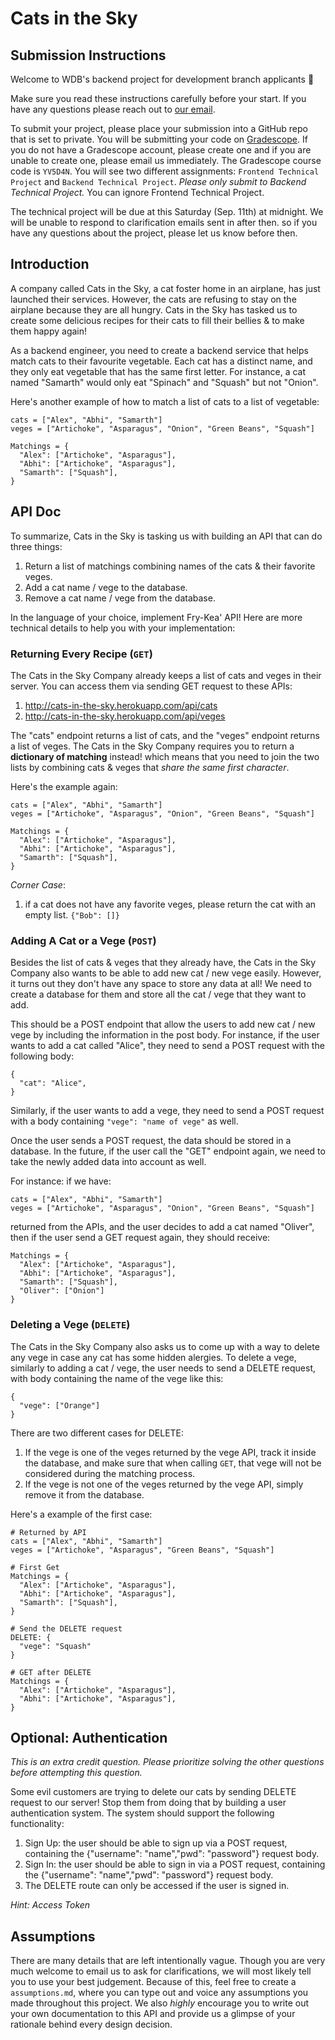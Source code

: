 # Cats in the Sky

## Submission Instructions
Welcome to WDB's backend project for development branch applicants 👋

Make sure you read these instructions carefully before your start. If you have any questions
please reach out to [our email](webatberkeley@gmail.com).

To submit your project, please place your submission into a GitHub repo that is set to private. You
will be submitting your code on [Gradescope](https://www.gradescope.com/). If you do not have a 
Gradescope account, please create one and if you are unable to create one, please email us
immediately. The Gradescope course code is `YV5D4N`. You will see two different assignments: 
`Frontend Technical Project` and `Backend Technical Project`. _Please only submit to Backend
Technical Project._ You can ignore Frontend Technical Project.

The technical project will be due at this Saturday (Sep. 11th) at midnight. We will be unable to respond to clarification emails sent in after then. so if you have any questions about the project, please let us know before then. 


## Introduction

A company called Cats in the Sky, a cat foster home in an airplane, has just launched their services. However, the cats are refusing to stay on the airplane because they are all hungry. Cats in the Sky has tasked us to create some delicious recipes for their cats to fill their bellies & to make them happy again!

As a backend engineer, you need to create a backend service that helps match cats to their favourite vegetable. Each cat has a distinct name, and they only eat vegetable that has the same first letter. For instance, a cat named "Samarth" would only eat "Spinach" and "Squash" but not "Onion".

Here's another example of how to match a list of cats to a list of vegetable:

```
cats = ["Alex", "Abhi", "Samarth"]
veges = ["Artichoke", "Asparagus", "Onion", "Green Beans", "Squash"]

Matchings = {
  "Alex": ["Artichoke", "Asparagus"],
  "Abhi": ["Artichoke", "Asparagus"],
  "Samarth": ["Squash"],
}

```

## API Doc

To summarize, Cats in the Sky is tasking us with building an API that can do three things:
1) Return a list of matchings combining names of the cats & their favorite veges. 
2) Add a cat name / vege to the database.
3) Remove a cat name / vege from the database.

In the language of your choice, implement Fry-Kea' API! Here are more technical details to help
you with your implementation:

### Returning Every Recipe (`GET`)

The Cats in the Sky Company already keeps a list of cats and veges in their server. You can access them via sending GET request to these APIs:

1. http://cats-in-the-sky.herokuapp.com/api/cats
2. http://cats-in-the-sky.herokuapp.com/api/veges


The "cats" endpoint returns a list of cats, and the "veges" endpoint returns a list of veges. 
The Cats in the Sky Company requires you to return a **dictionary of matching** instead! which means that you need to 
join the two lists by combining cats & veges that *share the same first character*.

Here's the example again:

```
cats = ["Alex", "Abhi", "Samarth"]
veges = ["Artichoke", "Asparagus", "Onion", "Green Beans", "Squash"]

Matchings = {
  "Alex": ["Artichoke", "Asparagus"],
  "Abhi": ["Artichoke", "Asparagus"],
  "Samarth": ["Squash"],
}

```

*Corner Case*: 
1. if a cat does not have any favorite veges, please return the cat with an empty list. `{"Bob": []}`

### Adding A Cat or a Vege (`POST`)

Besides the list of cats & veges that they already have, the Cats in the Sky Company also wants to be able to add new cat / new vege easily. However, it turns out they don't have any space to store any data at all! We need to create a database for them and store all the cat / vege that they want to add.

This should be a POST endpoint that allow the users to add new cat / new vege by including the information in the post body.
For instance, if the user wants to add a cat called "Alice", they need to send a POST request with the following body:
```
{
  "cat": "Alice",
}
```

Similarly, if the user wants to add a vege, they need to send a POST request with a body containing `"vege": "name of vege"` as well.

Once the user sends a POST request, the data should be stored in a database. In the future, if the user call the "GET" endpoint again, we need to take the newly added data into account as well.

For instance:
if we have:
```
cats = ["Alex", "Abhi", "Samarth"]
veges = ["Artichoke", "Asparagus", "Onion", "Green Beans", "Squash"]
```
returned from the APIs, and the user decides to add a cat named "Oliver", then if the user send a GET request again, they should receive:

```
Matchings = {
  "Alex": ["Artichoke", "Asparagus"],
  "Abhi": ["Artichoke", "Asparagus"],
  "Samarth": ["Squash"],
  "Oliver": ["Onion"]
}
```

### Deleting a Vege (`DELETE`)

The Cats in the Sky Company also asks us to come up with a way to delete any vege in case any cat has some hidden alergies. To delete a vege, similarly to adding a cat / vege, the user needs to send a DELETE request, with body containing the name of the vege like this: 
```
{
  "vege": ["Orange"]
}
```

There are two different cases for DELETE:
1. If the vege is one of the veges returned by the vege API, track it inside the database, and make sure that when calling `GET`, that vege will not be considered during the matching process.
2. If the vege is not one of the veges returned by the vege API, simply remove it from the database.

Here's a example of the first case:
```
# Returned by API
cats = ["Alex", "Abhi", "Samarth"]
veges = ["Artichoke", "Asparagus", "Green Beans", "Squash"]

# First Get
Matchings = {
  "Alex": ["Artichoke", "Asparagus"],
  "Abhi": ["Artichoke", "Asparagus"],
  "Samarth": ["Squash"],
}

# Send the DELETE request
DELETE: {
  "vege": "Squash"
}

# GET after DELETE
Matchings = {
  "Alex": ["Artichoke", "Asparagus"],
  "Abhi": ["Artichoke", "Asparagus"],
}
```

## Optional: Authentication

*This is an extra credit question. Please prioritize solving the other questions before attempting this question.*

Some evil customers are trying to delete our cats by sending DELETE request to our server! Stop them from doing that by building a user authentication system. The system should support the following functionality:
1. Sign Up: the user should be able to sign up via a POST request, containing the {"username": "name","pwd": "password"} request body.
2. Sign In: the user should be able to sign in via a POST request, containing the {"username": "name","pwd": "password"} request body.
3. The DELETE route can only be accessed if the user is signed in.

_Hint: Access Token_

## Assumptions

There are many details that are left intentionally vague. Though you are very much welcome to
email us to ask for clarifications, we will most likely tell you to use your best judgement.
Because of this, feel free to create a `assumptions.md`, where you can type out and
voice any assumptions you made throughout this project. We also _highly_ encourage you to
write out your own documentation to this API and provide us a glimpse of your rationale
behind every design decision.
